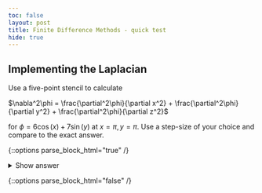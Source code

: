 ```yaml
---
toc: false
layout: post
title: Finite Difference Methods - quick test
hide: true
---
```


## Implementing the Laplacian

Use a five-point stencil to calculate

$\nabla^2\phi = \frac{\partial^2\phi}{\partial x^2} + \frac{\partial^2\phi}{\partial y^2} + \frac{\partial^2\phi}{\partial z^2}$

for $\phi = 6\cos(x)+7\sin(y)$ at $x=\pi, y=\pi$. Use a step-size of your choice and compare to the exact answer.

{::options parse_block_html="true" /}
<details>
  <summary markdown="span">Show answer</summary>

~~~python
import math

def integrand(x,y):
    return 6*math.cos(x) + 7*math.sin(y)

def laplacian(f_xy, x, y, h):
    return (f_xy(x+h,y) + f_xy(x-h,y) + f_xy(x,y+h) + f_xy(x,y-h) - 4*(f_xy(x,y))) / (h**2)    
  
laplacian(integrand, math.pi, math.pi, 1E-2)
~~~

~~~output
5.999950000159515
~~~
  
This is close to the exact answer of 6.
  
</details>

{::options parse_block_html="false" /}
